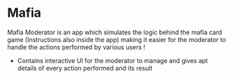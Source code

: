 # Mafia

Mafia Moderator is an app which simulates the logic behind the mafia card game (Instructions also inside the app) making it easier for the moderator
to handle the actions performed by various users !
- Contains interactive UI for the moderator to manage and gives apt details of every action performed  and its result
